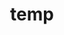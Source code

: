 ---
layout: page
title: temp
name: Neil Henderson
role: Group leader
img: assets/img/group-members/neil
importance: 0
website: "https://www.ed.ac.uk/inflammation-research/people/principal-investigators/professor-neil-henderson"
scholar: "https://scholar.google.co.uk/citations?user=586JfA4AAAAJ&hl=en"
github: "https://github.com/HendersonLab"
blog: "/neil/"
---